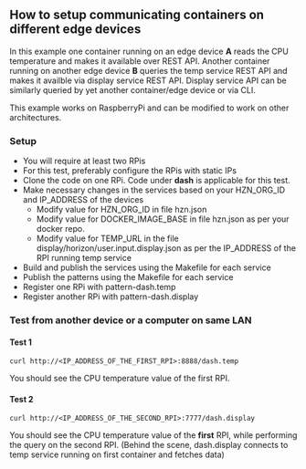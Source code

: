 ## How to setup communicating containers on different edge devices

In this example one container running on an edge device **A** reads the CPU temperature and makes it available over REST API. Another container running on another edge device **B** queries the temp service REST API and makes it availble via display service REST API. Display service API can be similarly queried by yet another container/edge device or via CLI.

This example works on RaspberryPi and can be modified to work on other architectures.

### Setup
- You will require at least two RPis 
- For this test, preferably configure the RPis with static IPs
- Clone the code on one RPi. Code under **dash** is applicable for this test. 
- Make necessary changes in the services based on your HZN_ORG_ID and IP_ADDRESS of the devices
  - Modify value for HZN_ORG_ID in file hzn.json
  - Modify value for DOCKER_IMAGE_BASE in file hzn.json as per your docker repo.
  - Modify value for TEMP_URL in the file display/horizon/user.input.display.json as per the IP_ADDRESS of the RPI running temp service
- Build and publish the services using the Makefile for each service
- Publish the patterns using the Makefile for each service
- Register one RPi with pattern-dash.temp
- Register another RPi with pattern-dash.display

### Test from another device or a computer on same LAN

#### Test 1
    
    curl http://<IP_ADDRESS_OF_THE_FIRST_RPI>:8888/dash.temp
  
  You should see the CPU temperature value of the first RPI.
  
#### Test 2
  
    curl http://<IP_ADDRESS_OF_THE_SECOND_RPI>:7777/dash.display
  
  You should see the CPU temperature value of the **first** RPI, while performing the query on the second RPI. (Behind the scene, dash.display connects to temp service running on first container and fetches data)  


